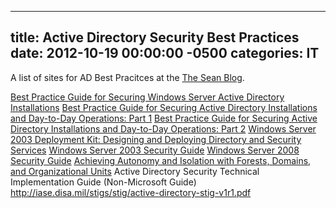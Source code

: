 ﻿---

title:  Active Directory Security Best Practices
date:   2012-10-19 00:00:00 -0500
categories: IT
---






A list of sites for AD Best Pracitces at the <a href="http://blogs.technet.com/b/seanearp/archive/2008/04/20/active-directory-security-best-practices.aspx">The Sean Blog</a>.

<a href="http://technet2.microsoft.com/windowsserver/en/library/edc08cf1-d4ba-4235-9696-c93b0313ad6e1033.mspx?mfr=true">Best Practice Guide for Securing Windows Server Active Directory Installations</a> <a href="http://www.microsoft.com/technet/prodtechnol/windows2000serv/technologies/activedirectory/maintain/bpguide/part1/default.mspx">Best Practice Guide for Securing Active Directory Installations and Day-to-Day Operations: Part 1</a> <a href="http://www.microsoft.com/technet/prodtechnol/windows2000serv/technologies/activedirectory/maintain/bpguide/part2/default.mspx">Best Practice Guide for Securing Active Directory Installations and Day-to-Day Operations: Part 2</a> <a href="http://www.microsoft.com/downloads/details.aspx?FamilyID=6cde6ee7-5df1-4394-92ed-2147c3a9ebbe&amp;displaylang=en">Windows Server 2003 Deployment Kit: Designing and Deploying Directory and Security Services</a> <a href="http://www.microsoft.com/downloads/details.aspx?familyid=8A2643C1-0685-4D89-B655-521EA6C7B4DB&amp;displaylang=en">Windows Server 2003 Security Guide</a> <a href="http://technet.microsoft.com/en-us/library/cc264463.aspx">Windows Server 2008 Security Guide</a> <a href="http://technet.microsoft.com/en-us/library/bb727032.aspx">Achieving Autonomy and Isolation with Forests, Domains, and Organizational Units</a> Active Directory Security Technical Implementation Guide (Non-Microsoft Guide) <a href="http://iase.disa.mil/stigs/stig/active-directory-stig-v1r1.pdf">http://iase.disa.mil/stigs/stig/active-directory-stig-v1r1.pdf</a>


